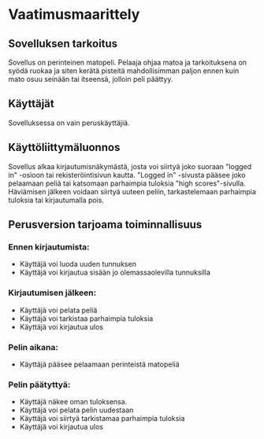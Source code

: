# Vaatimusmaarittely

## Sovelluksen tarkoitus

Sovellus on perinteinen matopeli. Pelaaja ohjaa matoa ja tarkoituksena on syödä ruokaa ja siten kerätä pisteitä mahdollisimman paljon ennen kuin mato osuu seinään tai itseensä, jolloin peli päättyy.

## Käyttäjät

Sovelluksessa on vain peruskäyttäjiä. 

## Käyttöliittymäluonnos



Sovellus alkaa kirjautumisnäkymästä, josta voi siirtyä joko suoraan "logged in" -osioon tai rekisteröintisivun kautta. "Logged in" -sivusta pääsee joko pelaamaan peliä tai katsomaan parhaimpia tuloksia "high scores"-sivulla. Häviämisen jälkeen voidaan siirtyä uuteen peliin, tarkastelemaan parhaimpia tuloksia tai kirjautumalla pois. 


## Perusversion tarjoama toiminnallisuus

### Ennen kirjautumista:

- Käyttäjä voi luoda uuden tunnuksen
- Käyttäjä voi kirjautua sisään jo olemassaolevilla tunnuksilla

### Kirjautumisen jälkeen:

- Käyttäjä voi pelata peliä
- Käyttäjä voi tarkistaa parhaimpia tuloksia
- Käyttäjä voi kirjautua ulos

### Pelin aikana: 

- Käyttäjä pääsee pelaamaan perinteistä matopeliä

### Pelin päätyttyä: 

- Käyttäjä näkee oman tuloksensa. 
- Käyttäjä voi pelata pelin uudestaan
- Käyttäjä voi siirtyä tarkistamaa parhaimpia tuloksia
- Käyttäjä voi kirjautua ulos
